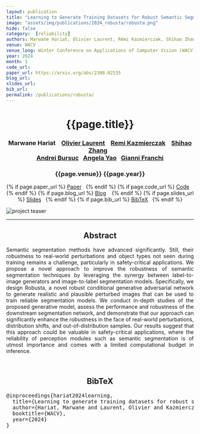 ```yaml
---
layout: publication
title: "Learning to Generate Training Datasets for Robust Semantic Segmentation" 
image: "assets/img/publications/2024_robusta/robusta.png"
hide: false
category:  [reliability]
authors: Marwane Hariat, Olivier Laurent, Rémi Kazmierczak, Shihao Zhang, Andrei Bursuc, Angela Yao, Gianni Franchi
venue: WACV
venue_long: Winter Conference on Applications of Computer Vision (WACV)
year: 2024
month: 1
code_url: 
paper_url: https://arxiv.org/abs/2308.02535
blog_url: 
slides_url: 
bib_url: 
permalink: /publications/robusta/
---
```


<h1 align="center"> {{page.title}} </h1>
<!-- Simple call of authors -->
<!-- <h3 align="center"> {{page.authors}} </h3> -->
<!-- Alternatively you can add links to author pages -->
<h3 align="center"> Marwane Hariat &nbsp;&nbsp; <a href="https://scholar.google.com/citations?user=RW4CQ68AAAAJ">Olivier Laurent</a> &nbsp;&nbsp; <a href="https://scholar.google.fr/citations?user=a3HtUiwAAAAJ&hl=en">Remi Kazmierczak</a> &nbsp;&nbsp;  <a href="https://scholar.google.com/citations?user=SqS4w6gAAAAJ&hl=en">Shihao Zhang</a> &nbsp;&nbsp; <br> <a href="https://abursuc.github.io/">Andrei Bursuc</a>&nbsp;&nbsp; <a href="https://www.comp.nus.edu.sg/~ayao/">Angela Yao</a>&nbsp;&nbsp; <a href="https://www.ensta-paris.fr/fr/gianni-franchi">Gianni Franchi</a> </h3>



<h3 align="center"> {{page.venue}} {{page.year}} </h3>

<div align="center">
  <p>
    {% if page.paper_url %}
    <a href="{{ page.paper_url }}"><i class="far fa-file-pdf"></i> Paper</a>&nbsp;&nbsp;
    {% endif %}
    {% if page.code_url %}
    <a href="{{ page.code_url }}"><i class="fab fa-github"></i> Code</a> &nbsp;&nbsp;
    {% endif %}
    {% if page.blog_url %}
    <a href="{{ page.blog_url }}"><i class="fab fa-blogger"></i> Blog</a> &nbsp;&nbsp;
    {% endif %}
    {% if page.slides_url %}
    <a href="{{ page.slides_url }}"><i class="far fa-file-pdf"></i> Slides</a>&nbsp;&nbsp;
    {% endif %}
    {% if page.bib_url %}
    <a href="{{ page.bib_url}}"><i class="far fa-file-alt"></i> BibTeX</a>&nbsp;&nbsp;
    {% endif %}
  </p>
</div>


<div class="publication-teaser">
    <img src="../../{{ page.image }}" alt="project teaser"/>
</div>

<hr>

<h2  align="center"> Abstract</h2>

<p align="justify">Semantic segmentation methods have advanced significantly. Still, their robustness to real-world perturbations and object types not seen during training remains a challenge, particularly in safety-critical applications. We propose a novel approach to improve the robustness of semantic segmentation techniques by leveraging the synergy between label-to-image generators and image-to-label segmentation models. Specifically, we design Robusta, a novel robust conditional generative adversarial network to generate realistic and plausible perturbed images that can be used to train reliable segmentation models. We conduct in-depth studies of the proposed generative model, assess the performance and robustness of the downstream segmentation network, and demonstrate that our approach can significantly enhance the robustness in the face of real-world perturbations, distribution shifts, and out-of-distribution samples. Our results suggest that this approach could be valuable in safety-critical applications, where the reliability of perception modules such as semantic segmentation is of utmost importance and comes with a limited computational budget in inference.</p>

<br>

<h2  align="center">BibTeX</h2>
<left>
  <pre class="bibtex-box">
@inproceedings{hariat2024learning,
  title={Learning to generate training datasets for robust semantic segmentation},
  author={Hariat, Marwane and Laurent, Olivier and Kazmierczak, R{\'e}mi and Zhang, Shihao and Bursuc, Andrei and Yao, Angela and Franchi, Gianni},
  booktitle={WACV},
  year={2024}
}
</pre>
</left>

<br>
